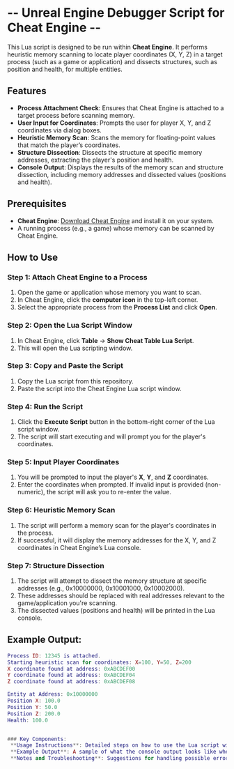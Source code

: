 # -- Unreal Engine Debugger Script for Cheat Engine --

This Lua script is designed to be run within **Cheat Engine**. It performs heuristic memory scanning to locate player coordinates (X, Y, Z) in a target process (such as a game or application) and dissects structures, such as position and health, for multiple entities.

## Features

- **Process Attachment Check**: Ensures that Cheat Engine is attached to a target process before scanning memory.
- **User Input for Coordinates**: Prompts the user for player X, Y, and Z coordinates via dialog boxes.
- **Heuristic Memory Scan**: Scans the memory for floating-point values that match the player’s coordinates.
- **Structure Dissection**: Dissects the structure at specific memory addresses, extracting the player's position and health.
- **Console Output**: Displays the results of the memory scan and structure dissection, including memory addresses and dissected values (positions and health).

## Prerequisites

- **Cheat Engine**: [Download Cheat Engine](https://cheatengine.org/) and install it on your system.
- A running process (e.g., a game) whose memory can be scanned by Cheat Engine.

## How to Use

### Step 1: Attach Cheat Engine to a Process

1. Open the game or application whose memory you want to scan.
2. In Cheat Engine, click the **computer icon** in the top-left corner.
3. Select the appropriate process from the **Process List** and click **Open**.

### Step 2: Open the Lua Script Window

1. In Cheat Engine, click **Table** → **Show Cheat Table Lua Script**.
2. This will open the Lua scripting window.

### Step 3: Copy and Paste the Script

1. Copy the Lua script from this repository.
2. Paste the script into the Cheat Engine Lua script window.

### Step 4: Run the Script

1. Click the **Execute Script** button in the bottom-right corner of the Lua script window.
2. The script will start executing and will prompt you for the player's coordinates.

### Step 5: Input Player Coordinates

1. You will be prompted to input the player's **X**, **Y**, and **Z** coordinates.
2. Enter the coordinates when prompted. If invalid input is provided (non-numeric), the script will ask you to re-enter the value.

### Step 6: Heuristic Memory Scan

1. The script will perform a memory scan for the player's coordinates in the process.
2. If successful, it will display the memory addresses for the X, Y, and Z coordinates in Cheat Engine’s Lua console.

### Step 7: Structure Dissection

1. The script will attempt to dissect the memory structure at specific addresses (e.g., 0x10000000, 0x10001000, 0x10002000).
2. These addresses should be replaced with real addresses relevant to the game/application you're scanning.
3. The dissected values (positions and health) will be printed in the Lua console.

## Example Output:

```lua
Process ID: 12345 is attached.
Starting heuristic scan for coordinates: X=100, Y=50, Z=200
X coordinate found at address: 0xABCDEF00
Y coordinate found at address: 0xABCDEF04
Z coordinate found at address: 0xABCDEF08

Entity at Address: 0x10000000
Position X: 100.0
Position Y: 50.0
Position Z: 200.0
Health: 100.0


### Key Components:
 **Usage Instructions**: Detailed steps on how to use the Lua script within Cheat Engine, including how to attach to a process, input coordinates, and run a memory scan.
 **Example Output**: A sample of what the console output looks like when the script successfully locates player coordinates and performs structure dissection.
 **Notes and Troubleshooting**: Suggestions for handling possible errors or issues during the scanning process.
